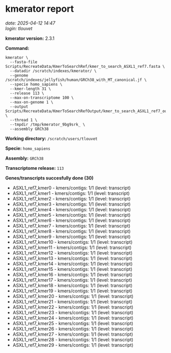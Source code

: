 # kmerator report
*date: 2025-04-12 14:47*  
*login: tlouvet*

**kmerator version:** 2.3.1

**Command:**

```
kmerator \
  --fasta-file Scripts/RecreateData/KmerToSearchRef/kmer_to_search_ASXL1_ref7.fasta \
  --datadir /scratch/indexes/kmerator/ \
  --genome /scratch/indexes/jellyfish/human/GRCh38_with_MT_canonical.jf \
  --specie homo_sapiens \
  --kmer-length 31 \
  --release 113 \
  --max-on-transcriptome 100 \
  --max-on-genome 1 \
  --output Scripts/RecreateData/KmerToSearchRefOutput/kmer_to_search_ASXL1_ref7_output \
  --thread 1 \
  --tmpdir /tmp/kmerator_9bg9srk_ \
  --assembly GRCh38
```

**Working directory:** `/scratch/users/tlouvet`

**Specie:** `homo_sapiens`

**Assembly:** `GRCh38`

**Transcriptome release:** `113`

**Genes/transcripts succesfully done (30)**

- ASXL1_ref7_kmer0 - kmers/contigs: 1/1 (level: transcript)
- ASXL1_ref7_kmer1 - kmers/contigs: 1/1 (level: transcript)
- ASXL1_ref7_kmer2 - kmers/contigs: 1/1 (level: transcript)
- ASXL1_ref7_kmer3 - kmers/contigs: 1/1 (level: transcript)
- ASXL1_ref7_kmer4 - kmers/contigs: 1/1 (level: transcript)
- ASXL1_ref7_kmer5 - kmers/contigs: 1/1 (level: transcript)
- ASXL1_ref7_kmer6 - kmers/contigs: 1/1 (level: transcript)
- ASXL1_ref7_kmer7 - kmers/contigs: 1/1 (level: transcript)
- ASXL1_ref7_kmer8 - kmers/contigs: 1/1 (level: transcript)
- ASXL1_ref7_kmer9 - kmers/contigs: 1/1 (level: transcript)
- ASXL1_ref7_kmer10 - kmers/contigs: 1/1 (level: transcript)
- ASXL1_ref7_kmer11 - kmers/contigs: 1/1 (level: transcript)
- ASXL1_ref7_kmer12 - kmers/contigs: 1/1 (level: transcript)
- ASXL1_ref7_kmer13 - kmers/contigs: 1/1 (level: transcript)
- ASXL1_ref7_kmer14 - kmers/contigs: 1/1 (level: transcript)
- ASXL1_ref7_kmer15 - kmers/contigs: 1/1 (level: transcript)
- ASXL1_ref7_kmer16 - kmers/contigs: 1/1 (level: transcript)
- ASXL1_ref7_kmer17 - kmers/contigs: 1/1 (level: transcript)
- ASXL1_ref7_kmer18 - kmers/contigs: 1/1 (level: transcript)
- ASXL1_ref7_kmer19 - kmers/contigs: 1/1 (level: transcript)
- ASXL1_ref7_kmer20 - kmers/contigs: 1/1 (level: transcript)
- ASXL1_ref7_kmer21 - kmers/contigs: 1/1 (level: transcript)
- ASXL1_ref7_kmer22 - kmers/contigs: 1/1 (level: transcript)
- ASXL1_ref7_kmer23 - kmers/contigs: 1/1 (level: transcript)
- ASXL1_ref7_kmer24 - kmers/contigs: 1/1 (level: transcript)
- ASXL1_ref7_kmer25 - kmers/contigs: 1/1 (level: transcript)
- ASXL1_ref7_kmer26 - kmers/contigs: 1/1 (level: transcript)
- ASXL1_ref7_kmer27 - kmers/contigs: 1/1 (level: transcript)
- ASXL1_ref7_kmer28 - kmers/contigs: 1/1 (level: transcript)
- ASXL1_ref7_kmer29 - kmers/contigs: 1/1 (level: transcript)
